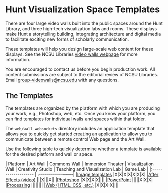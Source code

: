 # Hunt Visualization Space Templates

There are four large video walls built into the public spaces around the Hunt Library, and three high-tech visualization labs and rooms. These displays make Hunt a storytelling building, integrating architecture and digital media to facilitate exciting new forms of scholarly communication.

These templates will help you design large-scale web content for these displays. See the NCSU Libraries [video walls webpage](http://www.lib.ncsu.edu/videowalls) for more information.

You are encouraged to contact us before you begin production work. All content submissions are subject to the editorial review of NCSU Libraries. Email group-videowalls@ncsu.edu with any questions. 

## The Templates

The templates are organized by the platform with which you are producing your work, e.g., Photoshop, web, etc. Once you know your platform, you can find templates for individual walls and spaces within that folder.

The `web/wall_websockets` directory includes an application template that allows you to quickly get started creating an application to allow you to communicate between a remote control Web page and the Art Wall.

Use the following table to quickly determine whether a template is available for the desired platform and wall or space.

| Platform | Art Wall | Commons Wall | Immersion Theater | Visualization Wall | Creativity Studio | Teaching and Visualization Lab | Game Lab |
|:------------------- | :-----------------|
|[Image templates](https://github.com/NCSU-Libraries/visualization_templates/tree/master/_image_templates)    |X|X|X|X|X|X|X|
|[After Effects (video)](https://github.com/NCSU-Libraries/visualization_templates/tree/master/after_effects) |||X|||X||
|[Photoshop](https://github.com/NCSU-Libraries/visualization_templates/tree/master/photoshop) |X|X|X|X||||
|[PowerPoint](https://github.com/NCSU-Libraries/visualization_templates/tree/master/powerpoint) |||||X|X|X|
|[Processing](https://github.com/NCSU-Libraries/visualization_templates/tree/master/processing) ||||||||
|[Web (HTML, CSS, etc.)](https://github.com/NCSU-Libraries/visualization_templates/tree/master/web) |X|X|X|X||||